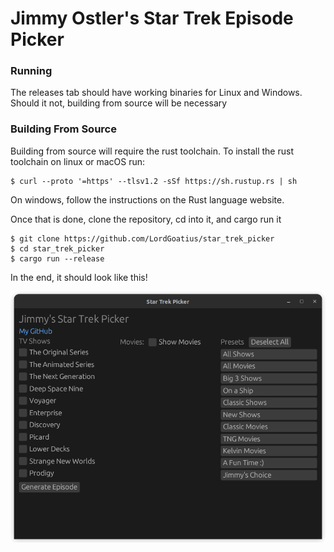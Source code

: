 # Jimmy Ostler's Star Trek Episode Picker

### Running
The releases tab should have working binaries for Linux and Windows. Should it not, building from source will be necessary

### Building From Source

Building from source will require the rust toolchain. 
To install the rust toolchain on linux or macOS run:

```
$ curl --proto '=https' --tlsv1.2 -sSf https://sh.rustup.rs | sh
```

On windows, follow the instructions on the Rust language website.

Once that is done, clone the repository, cd into it, and cargo run it
```
$ git clone https://github.com/LordGoatius/star_trek_picker
$ cd star_trek_picker
$ cargo run --release
```

In the end, it should look like this!

![](screenshot.png)
